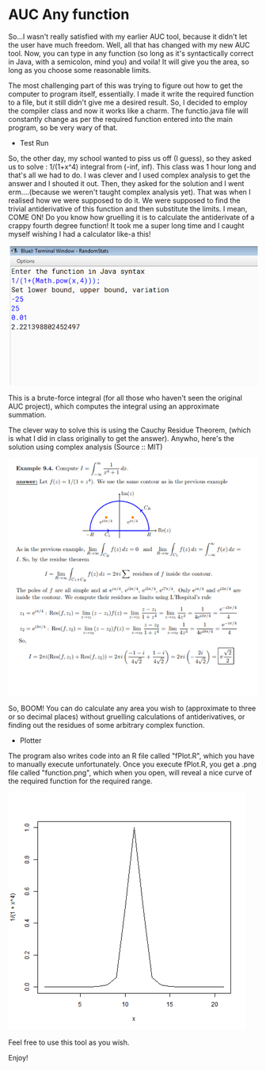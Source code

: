 # AUC Any function

So...I wasn't really satisfied with my earlier AUC tool, because it didn't let the user have much freedom. Well, all that has changed with my new AUC tool.
Now, you can type in any function (so long as it's syntactically correct in Java, with a semicolon, mind you) and voila! It will give you the area, so long as you choose some reasonable limits.

The most challenging part of this was trying to figure out how to get the computer to program itself, essentially. I made it write the required function to a file, but it still didn't give me a desired result. So, I decided to employ the compiler class and now it works like a charm.
The functio.java file will constantly change as per the required function entered into the main program, so be very wary of that.

* Test Run

So, the other day, my school wanted to piss us off (I guess), so they asked us to solve : 1/(1+x^4) integral from (-inf, inf).
This class was 1 hour long and that's all we had to do. I was clever and I used complex analysis to get the answer and I shouted it out. Then, they asked for the solution and I went erm....(because we weren't taught complex analysis yet). That was when I realised how we were supposed to do it. We were supposed to find the trivial antiderivative of this function and then substitute the limits. I mean, COME ON! Do you know how gruelling it is to calculate the antiderivate of a crappy fourth degree function! It took me a super long time and I caught myself wishing I had a calculator like-a this!

![alt-text](https://raw.githubusercontent.com/pranay-venkatesh/RandomStats/master/AUC_Any_Function/Output1.png)

This is a brute-force integral (for all those who haven't seen the original AUC project), which computes the integral using an approximate summation.

The clever way to solve this is using the Cauchy Residue Theorem, (which is what I did in class originally to get the answer). Anywho, here's the solution using complex analysis (Source :: MIT)

![alt-text](https://raw.githubusercontent.com/pranay-venkatesh/RandomStats/master/AUC_Any_Function/MITCauchy.png)

So, BOOM! You can do calculate any area you wish to (approximate to three or so decimal places) without gruelling calculations of antiderivatives, or finding out the residues of some arbitrary complex function.


* Plotter

The program also writes code into an R file called "fPlot.R", which you have to manually execute unfortunately. Once you execute fPlot.R, you get a .png file called "function.png", which when you open, will reveal a nice curve of the required function for the required range.

![alt-text](https://raw.githubusercontent.com/pranay-venkatesh/RandomStats/master/AUC_Any_Function/function.png)


Feel free to use this tool as you wish.

Enjoy!
